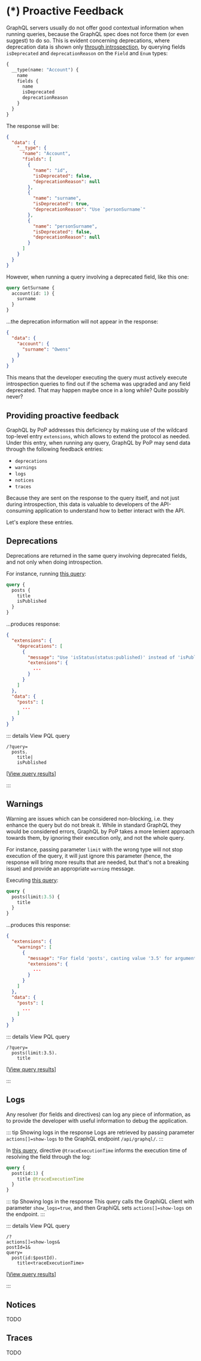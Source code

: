 # (*) Proactive Feedback

GraphQL servers usually do not offer good contextual information when running queries, because the GraphQL spec does not force them (or even suggest) to do so. This is evident concerning deprecations, where deprecation data is shown only [through introspection](http://spec.graphql.org/June2018/#sec-Deprecation), by querying fields `isDeprecated` and `deprecationReason` on the `Field` and `Enum` types:

```graphql
{
  __type(name: "Account") {
    name
    fields {
      name
      isDeprecated
      deprecationReason
    }
  }
}
```

The response will be:

```json
{
  "data": {
    "__type": {
      "name": "Account",
      "fields": [
        {
          "name": "id",
          "isDeprecated": false,
          "deprecationReason": null
        },
        {
          "name": "surname",
          "isDeprecated": true,
          "deprecationReason": "Use `personSurname`"
        },
        {
          "name": "personSurname",
          "isDeprecated": false,
          "deprecationReason": null
        }
      ]
    }
  }
}
```

However, when running a query involving a deprecated field, like this one:

```graphql
query GetSurname {
  account(id: 1) {
    surname
  }
}
```

...the deprecation information will not appear in the response:

```json
{
  "data": {
    "account": {
      "surname": "Owens"
    }
  }
}
```

This means that the developer executing the query must actively execute introspection queries to find out if the schema was upgraded and any field deprecated. That may happen maybe once in a long while? Quite possibly never?

## Providing proactive feedback

GraphQL by PoP addresses this deficiency by making use of the wildcard top-level entry `extensions`, which allows to extend the protocol as needed. Under this entry, when running any query, GraphQL by PoP may send data through the following feedback entries:

- `deprecations`
- `warnings`
- `logs`
- `notices`
- `traces`

Because they are sent on the response to the query itself, and not just during introspection, this data is valuable to developers of the API-consuming application to understand how to better interact with the API.

Let's explore these entries.

## Deprecations

Deprecations are returned in the same query involving deprecated fields, and not only when doing introspection.

For instance, running [this query](https://newapi.getpop.org/graphiql/?query=query%20%7B%0A%20%20posts%20%7B%0A%20%20%20%20title%0A%20%20%20%20isPublished%0A%20%20%7D%0A%7D):

```graphql
query {
  posts {
    title
    isPublished
  }
}
```

...produces response:

```json
{
  "extensions": {
    "deprecations": [
      {
        "message": "Use 'isStatus(status:published)' instead of 'isPublished'",
        "extensions": {
          ...
        }
      }
    ]
  },
  "data": {
    "posts": [
      ...
    ]
  }
}
```

::: details View PQL query

```less
/?query=
  posts.
    title|
    isPublished
```

[<a href="https://newapi.getpop.org/api/graphql/?query=posts.title%7CisPublished">View query results</a>]

:::

## Warnings

Warning are issues which can be considered non-blocking, i.e. they enhance the query but do not break it. While in standard GraphQL they would be considered errors, GraphQL by PoP takes a more lenient approach towards them, by ignoring their execution only, and not the whole query.

For instance, passing parameter `limit` with the wrong type will not stop execution of the query, it will just ignore this parameter (hence, the response will bring more results that are needed, but that's not a breaking issue) and provide an appropriate `warning` message.

Executing [this query](https://newapi.getpop.org/graphiql/?query=query%20%7B%0A%20%20posts(limit%3A3.5)%20%7B%0A%20%20%20%20title%0A%20%20%7D%0A%7D):

```graphql
query {
  posts(limit:3.5) {
    title
  }
}
```

...produces this response:

```json
{
  "extensions": {
    "warnings": [
      {
        "message": "For field 'posts', casting value '3.5' for argument 'limit' to type 'int' failed, so it has been ignored",
        "extensions": {
          ...
        }
      }
    ]
  },
  "data": {
    "posts": [
      ...
    ]
  }
}
```

::: details View PQL query

```less
/?query=
  posts(limit:3.5).
    title
```

[<a href="https://newapi.getpop.org/api/graphql/?query=posts(limit:3.5).title">View query results</a>]

:::

## Logs

Any resolver (for fields and directives) can log any piece of information, as to provide the developer with useful information to debug the application.

::: tip Showing logs in the response
Logs are retrieved by passing parameter `actions[]=show-logs` to the GraphQL endpoint `/api/graphql/`.
:::

In [this query](https://newapi.getpop.org/graphiql/?show_logs=1&query=query%20%7B%0A%20%20post(id%3A1)%20%7B%0A%20%20%20%20title%20%40traceExecutionTime%0A%20%20%7D%0A%7D), directive `@traceExecutionTime` informs the execution time of resolving the field through the log:

```graphql
query {
  post(id:1) {
    title @traceExecutionTime
  }
}
```

::: tip Showing logs in the response
This query calls the GraphiQL client with parameter `show_logs=true`, and then GraphiQL sets `actions[]=show-logs` on the endpoint.
:::

::: details View PQL query

```less
/?
actions[]=show-logs&
postId=1&
query=
  post(id:$postId).
    title<traceExecutionTime>
```

[<a href="https://newapi.getpop.org/api/graphql/?actions[]=show-logs&postId=1&query=post(id:$postId).title<traceExecutionTime>">View query results</a>]

:::

## Notices

TODO

## Traces

TODO
